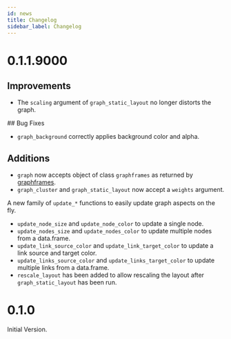 ```yaml
---
id: news
title: Changelog
sidebar_label: Changelog
---
```


# 0.1.1.9000

## Improvements

- The `scaling` argument of `graph_static_layout` no longer distorts the graph.

## Bug Fixes

- `graph_background` correctly applies background color and alpha.

## Additions

- `graph` now accepts object of class `graphframes` as returned by [graphframes](https://github.com/rstudio/graphframes).
- `graph_cluster` and `graph_static_layout` now accept a `weights` argument.

A new family of `update_*` functions to easily update graph aspects on the fly.

- `update_node_size` and `update_node_color` to update a single node.
- `update_nodes_size` and `update_nodes_color` to update multiple nodes from a data.frame.
- `update_link_source_color` and `update_link_target_color` to update a link source and target color.
- `update_links_source_color` and `update_links_target_color` to update multiple links from a data.frame.
- `rescale_layout` has been added to allow rescaling the layout after `graph_static_layout` has been run.

# 0.1.0

Initial Version.
